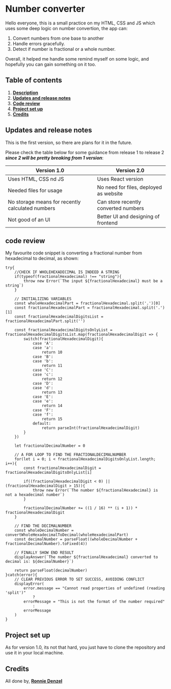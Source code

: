 # Number converter

Hello everyone, this is a small practice on my HTML, CSS and JS which uses some deep logic on number convertion, the app can:

1. Convert numbers from one base to another
2. Handle errors gracefully.
3. Detect if number is fractional or a whole number.

Overall, it helped me handle some remind myself on some logic, and hopefully you can gain something on it too.

## Table of contents

1. [__Description__](#number-converter)
2. [__Updates and release notes__](#updates-and-release-notes)
3. [__Code review__](#code-review)
4. [__Project set up__](#project-set-up)
5. [__Credits__](#credits)

## Updates and release notes

This is the first version, so there are plans for it in the future.

Please check the table below for some guidance from release 1 to release 2 ___since 2 will be pretty breaking from 1 version___:

| __Version 1.0__                                  | __Version 2.0__                        |
|--------------------------------------------------|----------------------------------------|
|               Uses HTML, CSS nd JS               | Uses React version                     |
| Needed files for usage                           | No need for files, deployed as website |
| No storage means for recently calculated numbers | Can store recently converted numbers   |
| Not good of an UI                                | Better UI and designing of frontend    |

## code review

My favourite code snippet is converting a fractional number from hexadecimal to decimal, as shown:

    try{
        //CHECK IF WHOLEHEXADECIMAL IS INDEED A STRING
        if(typeof(fractionalHexadecimal) !== "string"){
            throw new Error(`The input ${fractionalHexadecimal} must be a string`)
        }

        // INITIALIZING VARIABLES
        const wholeHexadecimalPart = fractionalHexadecimal.split('.')[0]
        const fractionalHexadecimalPart = fractionalHexadecimal.split('.')[1]
        const fractionalHexadecimalDigitsList = fractionalHexadecimalPart.split('')
        
        const fractionalHexadecimalDigitsOnlyList = fractionalHexadecimalDigitsList.map(fractionalHexadecimalDigit => {
            switch(fractionalHexadecimalDigit){
                case 'A':
                case 'a':
                    return 10
                case 'B':
                case 'b':
                    return 11
                case 'C':
                case 'c':
                    return 12
                case 'D':
                case 'd':
                    return 13
                case 'E':
                case 'e':
                    return 14
                case 'F':
                case 'f':
                    return 15
                default:
                    return parseInt(fractionalHexadecimalDigit)
            }            
        })

        let fractionalDecimalNumber = 0

        // A FOR LOOP TO FIND THE FRACTIONALDECIMALNUMBER
        for(let i = 0; i < fractionalHexadecimalDigitsOnlyList.length; i++){
            const fractionalHexadecimalDigit = fractionalHexadecimalDigitsOnlyList[i]

            if((fractionalHexadecimalDigit < 0) || (fractionalHexadecimalDigit > 15)){
                throw new Error(`The number ${fractionalHexadecimal} is not a hexadecimal number`)
            }

            fractionalDecimalNumber += ((1 / 16) ** (i + 1)) * fractionalHexadecimalDigit
        }

        // FIND THE DECIMALNUMBER
        const wholeDecimalNumber = convertWholeHexadecimalToDecimal(wholeHexadecimalPart)
        const decimalNumber = parseFloat((wholeDecimalNumber + fractionalDecimalNumber).toFixed(4))

        // FINALLY SHOW END RESULT
        displayAnswer(`The number ${fractionalHexadecimal} converted to decimal is: ${decimalNumber}`)

        return parseFloat(decimalNumber)
    }catch(error){
        // CLEAR PREVIOUS ERROR TO SET SUCCESS, AVOIDING CONFLICT
        displayError(
            error.message == "Cannot read properties of undefined (reading 'split')"
                ?
            errorMessage = "This is not the format of the number required"
                :
            errorMessage
        )
    }
  
## Project set up

As for version 1.0, its not that hard, you just have to clone the repository and use it in your local machine.

## Credits

All done by, [__Ronnie Denzel__](https://github.com/itsbluejelly)
